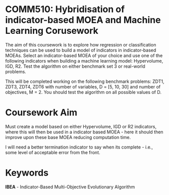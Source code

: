 # COMM510:  Hybridisation of indicator-based MOEA and Machine Learning Corusework 
The aim of this coursework is to explore how regression or classification techniques can be used to build a model of indicators in indicator-based MOEAs. Select an indicator-based MOEA of your choice and use one of the following indicators when building a machine learning model: Hypervolume, IGD, R2. Test the algorithm on either benchmark set 3 or real-world problems.

This will be completed working on the following benchmark problems: ZDT1, ZDT3, ZDT4, ZDT6 with number of variables, D = [5, 10, 30] and number of objectives, M = 2. You should test the algorithm on all possible values of D. 

# Coursework Aim 

Must create a model based on either Hypervolume, IGD or R2 indicators, where this will then be used in a indicator based MOEA - here it should then improve upon these base MOEA reducing computation time. 

I will need a better termination indicator to say when its complete - i.e., some level of acceptable error from the front. 

# Keywords 
**IBEA** - Indicator-Based Multi-Objective Evolutionary Algorithm
